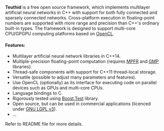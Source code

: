 **Teuthid** is a free open source framework, which implements multilayer artificial neural networks in C++ with support for both fully connected and sparsely connected networks. Cross-platform execution in floating-point numbers are supported with more range and precision than C++'s ordinary built-in types. The framework is designed to support multi-core CPU/GPGPU computing platforms based on [OpenCL](https://www.khronos.org/opencl/).

#### Features: ####
* Multilayer artificial neural network libraries in C++14.
* Multiple-precision floating-point computation (requires [MPFR](http://www.mpfr.org/) and [GMP](https://gmplib.org/) libraries).
* Thread-safe components with support for C++11 thread-local storage.
* Versatile (possible to adjust many parameters and features).
* Use OpenCL (optionally) as its interface for executing code on parallel devices such as GPUs and multi-core CPUs.
* Language bindings to C.
* Rigorously tested using [Boost.Test](http://www.boost.org/doc/libs/release/libs/test/) library.  
* Open source, but can be used in commercial applications (licenced under [GNU LGPL v3](https://www.gnu.org/licenses/lgpl-3.0.en.html)).
* ...

Refer to README file for more details.
